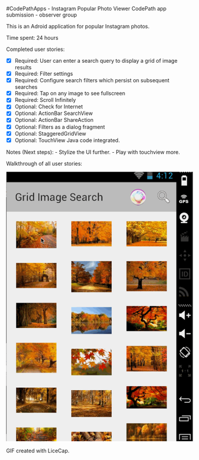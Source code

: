 #CodePathApps - Instagram Popular Photo Viewer
CodePath app submission - observer group

This is an Adroid application for popular Instagram photos. 

Time spent: 24 hours 

Completed user stories:
* [x] Required: User can enter a search query to display a grid of image results
* [x] Required: Filter settings
* [x] Required: Configure search filters which persist on subsequent searches
* [x] Required: Tap on any image to see fullscreen
* [x] Required: Scroll Infinitely
* [x] Optional: Check for Internet
* [x] Optional: ActionBar SearchView
* [x] Optional: ActionBar ShareAction
* [x] Optional: Filters as a dialog fragment
* [x] Optional: StaggeredGridView
* [x] Optional: TouchView Java code integrated.

Notes (Next steps):
    - Stylize the UI further.
    - Play with touchview more.

Walkthrough of all user stories:

![ScreenShot](https://github.com/bchandramouli/CodePathApps/blob/master/GridImageSearch/GridImageSearch.gif)

GIF created with LiceCap.
